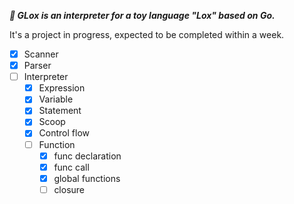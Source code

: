 **_🔨 GLox is an interpreter for a toy language "Lox" based on Go._**

It's a project in progress, expected to be completed within a week.
 - [x] Scanner
 - [x] Parser
 - [ ] Interpreter
   - [x] Expression
   - [x] Variable
   - [x] Statement
   - [x] Scoop
   - [x] Control flow
   - [ ] Function
     - [x] func declaration
     - [x] func call
     - [x] global functions
     - [ ] closure
